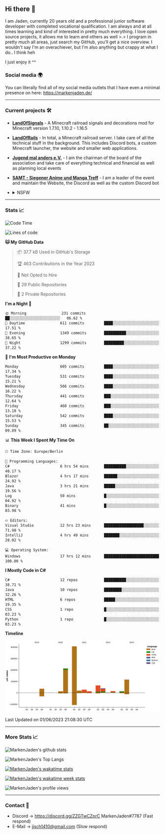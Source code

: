## Hi there 👋
I am Jaden, currently 20 years old and a professional junior software developer with completed vocational qualification. I am always and at all times learning and kind of interested in pretty much everything. I love open source projects, it allows me to learn and others as well >.>
I program in pretty much all areas, just search my GitHub, you'll get a nice overview.
I wouldn't say I'm an overachiever, but I'm also anything but crappy at what I do.. I think heh

I just enjoy it ^^

### Social media 🌍

You can literally find all of my social media outlets that I have even a minimal presence on here: https://markenjaden.de/

---

### Current projects 🛠

* [**LandOfSignals**](https://github.com/LandOfRails/LandOfSignals) - A Minecraft railroad signals and decorations mod for Minecraft version 1.7.10, 1.10.2 - 1.16.5
* [**LandOfRails**](https://github.com/LandOfRails) - In total, a Minecraft railroad server. I take care of all the technical stuff in the background. This includes Discord bots, a custom Minecraft launcher, the website and smaller web applications.
* [**Jugend mal anders e.V.**](https://jugendmalanders.de/) - I am the chairman of the board of the association and take care of everything technical and financial as well as planning local events
* [**SAMT - Siegener Anime und Manga Treff**](https://github.com/Siegener-Anime-und-Manga-Treff-SAMT) - I am a leader of the event and maintain the Website, the Discord as well as the custom Discord bot
* <details> 
  <summary>NSFW</summary>
  
  [**Nekos**](https://github.com/MarkenJaden/Nekos) - Website providing you with random lewd neko pics
  
</details>

---

### Stats 📈

<!--START_SECTION:waka-->
![Code Time](http://img.shields.io/badge/Code%20Time-1%2C189%20hrs%205%20mins-blue)

![Lines of code](https://img.shields.io/badge/From%20Hello%20World%20I%27ve%20Written-967.9%20thousand%20lines%20of%20code-blue)

**🐱 My GitHub Data** 

> 📦 37.7 kB Used in GitHub's Storage 
 > 
> 🏆 463 Contributions in the Year 2023
 > 
> 🚫 Not Opted to Hire
 > 
> 📜 29 Public Repositories 
 > 
> 🔑 2 Private Repositories 
 > 
**I'm a Night 🦉** 

```text
🌞 Morning                231 commits         ██░░░░░░░░░░░░░░░░░░░░░░░   06.62 % 
🌆 Daytime                611 commits         ████░░░░░░░░░░░░░░░░░░░░░   17.51 % 
🌃 Evening                1349 commits        ██████████░░░░░░░░░░░░░░░   38.65 % 
🌙 Night                  1299 commits        █████████░░░░░░░░░░░░░░░░   37.22 % 
```
📅 **I'm Most Productive on Monday** 

```text
Monday                   605 commits         ████░░░░░░░░░░░░░░░░░░░░░   17.34 % 
Tuesday                  531 commits         ████░░░░░░░░░░░░░░░░░░░░░   15.21 % 
Wednesday                566 commits         ████░░░░░░░░░░░░░░░░░░░░░   16.22 % 
Thursday                 441 commits         ███░░░░░░░░░░░░░░░░░░░░░░   12.64 % 
Friday                   460 commits         ███░░░░░░░░░░░░░░░░░░░░░░   13.18 % 
Saturday                 542 commits         ████░░░░░░░░░░░░░░░░░░░░░   15.53 % 
Sunday                   345 commits         ██░░░░░░░░░░░░░░░░░░░░░░░   09.89 % 
```


📊 **This Week I Spent My Time On** 

```text
🕑︎ Time Zone: Europe/Berlin

💬 Programming Languages: 
C#                       6 hrs 54 mins       ██████████░░░░░░░░░░░░░░░   40.17 % 
Blazor                   4 hrs 17 mins       ██████░░░░░░░░░░░░░░░░░░░   24.92 % 
Java                     3 hrs 21 mins       █████░░░░░░░░░░░░░░░░░░░░   19.56 % 
Log                      50 mins             █░░░░░░░░░░░░░░░░░░░░░░░░   04.92 % 
Binary                   41 mins             █░░░░░░░░░░░░░░░░░░░░░░░░   03.98 % 

🔥 Editors: 
Visual Studio            12 hrs 23 mins      ██████████████████░░░░░░░   71.98 % 
IntelliJ                 4 hrs 49 mins       ███████░░░░░░░░░░░░░░░░░░   28.02 % 

💻 Operating System: 
Windows                  17 hrs 12 mins      █████████████████████████   100.00 % 
```

**I Mostly Code in C#** 

```text
C#                       12 repos            ██████████░░░░░░░░░░░░░░░   38.71 % 
Java                     10 repos            ████████░░░░░░░░░░░░░░░░░   32.26 % 
HTML                     6 repos             █████░░░░░░░░░░░░░░░░░░░░   19.35 % 
CSS                      1 repo              █░░░░░░░░░░░░░░░░░░░░░░░░   03.23 % 
Python                   1 repo              █░░░░░░░░░░░░░░░░░░░░░░░░   03.23 % 
```



**Timeline**

![Lines of Code chart](https://raw.githubusercontent.com/MarkenJaden/MarkenJaden/main/assets/bar_graph.png)


 Last Updated on 01/06/2023 21:08:30 UTC
<!--END_SECTION:waka-->

---

### More Stats 📈

![MarkenJaden's github stats](https://github-readme-stats.vercel.app/api?username=MarkenJaden&count_private=true&show_icons=true&theme=radical)

![MarkenJaden's Top Langs](https://github-readme-stats.vercel.app/api/top-langs/?username=MarkenJaden&theme=radical)

[![MarkenJaden's wakatime stats](https://github-readme-stats.vercel.app/api/wakatime?username=MarkenJaden&theme=radical)](https://wakatime.com/@17f322c9-222a-48b4-9e15-983c41f7aed4)

[![MarkenJaden's wakatime week stats](https://wakatime.com/badge/user/17f322c9-222a-48b4-9e15-983c41f7aed4.svg)](https://wakatime.com/@17f322c9-222a-48b4-9e15-983c41f7aed4)

<!--[![MarkenJaden's Codewars stats](https://www.codewars.com/users/MarkenJaden/badges/large)](https://www.codewars.com/users/MarkenJaden)-->

![MarkenJaden's profile views](https://komarev.com/ghpvc/?username=MarkenJaden)

---

### Contact 💌

* Discord -> https://discord.gg/ZZGTwCZprC MarkenJaden#7787 (Fast respond)
* E-Mail -> jjsch1410@gmail.com (Slow respond)



<!--
**MarkenJaden/MarkenJaden** is a ✨ _special_ ✨ repository because its `README.md` (this file) appears on your GitHub profile.

Here are some ideas to get you started:

- 🔭 I’m currently working on ...
- 🌱 I’m currently learning ...
- 👯 I’m looking to collaborate on ...
- 🤔 I’m looking for help with ...
- 💬 Ask me about ...
- 📫 How to reach me: ...
- 😄 Pronouns: ...
- ⚡ Fun fact: ...
-->
